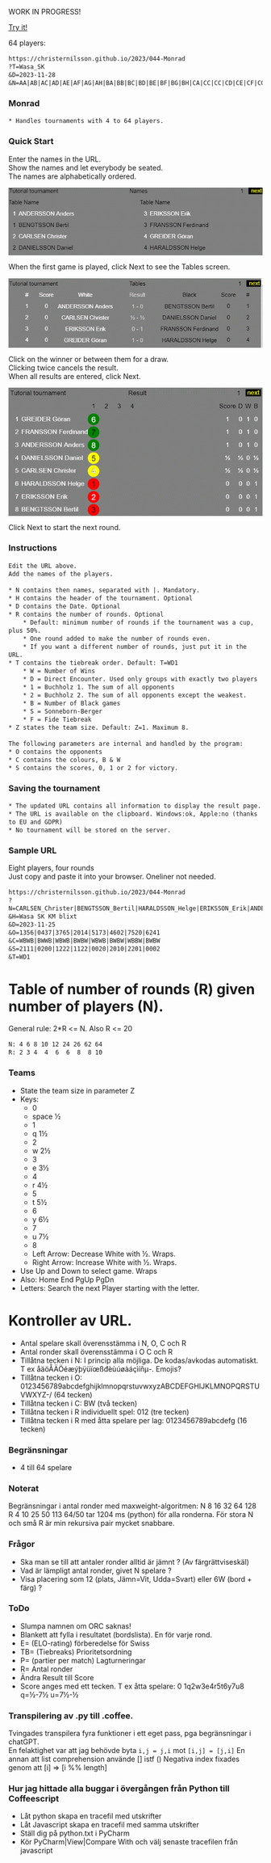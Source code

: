 WORK IN PROGRESS!

[Try it!](https://christernilsson.github.io/2023/044-Monrad)

64 players:  
```
https://christernilsson.github.io/2023/044-Monrad
?T=Wasa_SK
&D=2023-11-28
&N=AA|AB|AC|AD|AE|AF|AG|AH|BA|BB|BC|BD|BE|BF|BG|BH|CA|CC|CC|CD|CE|CF|CG|CH|DA|DD|DC|DD|DE|DF|DG|DH|EA|EE|EC|ED|EE|EF|EG|EH|FA|FF|FC|FD|FE|FF|FG|FH|GA|GB|GC|GD|GE|GF|GG|GH|HA|HB|HC|HD|HE|HF|HG|HH
```
### Monrad

	* Handles tournaments with 4 to 64 players.

### Quick Start

Enter the names in the URL.  
Show the names and let everybody be seated.  
The names are alphabetically ordered.  

<img align="center" src="1.GIF">

When the first game is played, click Next to see the Tables screen.  

<img align="center" src="2.GIF">

Click on the winner or between them for a draw.  
Clicking twice cancels the result.  
When all results are entered, click Next.  

<img align="center" src="3.GIF">

Click Next to start the next round.  

### Instructions
	Edit the URL above.  
	Add the names of the players.  

	* N contains then names, separated with |. Mandatory.
	* H contains the header of the tournament. Optional
	* D contains the Date. Optional
	* R contains the number of rounds. Optional
		* Default: minimum number of rounds if the tournament was a cup, plus 50%.
		* One round added to make the number of rounds even.
		* If you want a different number of rounds, just put it in the URL.
	* T contains the tiebreak order. Default: T=WD1
		* W = Number of Wins
		* D = Direct Encounter. Used only groups with exactly two players
		* 1 = Buchholz 1. The sum of all opponents
		* 2 = Buchholz 2. The sum of all opponents except the weakest.
		* B = Number of Black games
		* S = Sonneborn-Berger
		* F = Fide Tiebreak
	* Z states the team size. Default: Z=1. Maximum 8.

	The following parameters are internal and handled by the program:
	* O contains the opponents
	* C contains the colours, B & W
	* S contains the scores, 0, 1 or 2 for victory.

### Saving the tournament
	* The updated URL contains all information to display the result page.
	* The URL is available on the clipboard. Windows:ok, Apple:no (thanks to EU and GDPR)
	* No tournament will be stored on the server.

### Sample URL
Eight players, four rounds  
Just copy and paste it into your browser. Oneliner not needed.  
```
https://christernilsson.github.io/2023/044-Monrad
?N=CARLSEN_Christer|BENGTSSON_Bertil|HARALDSSON_Helge|ERIKSSON_Erik|ANDERSSON_Anders|DANIELSSON_Daniel|GREIDER_Göran|FRANSSON_Ferdinand
&H=Wasa SK KM blixt
&D=2023-11-25
&O=1356|0437|3765|2014|5173|4602|7520|6241
&C=WBWB|BWWB|WBWB|BWBW|WBWB|BWBW|WBBW|BWBW
&S=2111|0200|1222|1122|0020|2010|2201|0002
&T=WD1
```

# Table of number of rounds (R) given number of players (N).
General rule: 2*R <= N. Also R <= 20
```
N: 4 6 8 10 12 24 26 62 64
R: 2 3 4  4  6  6  8  8 10
```

### Teams

* State the team size in parameter Z
* Keys: 
	* 0
	* space ½
	* 1
	* q 1½
	* 2
	* w 2½ 
	* 3
	* e 3½
	* 4
	* r 4½
	* 5
	* t 5½
	* 6
	* y 6½
	* 7
	* u 7½
	* 8
	* Left  Arrow: Decrease White with ½. Wraps.
	* Right Arrow: Increase White with ½. Wraps.
* Use Up and Down to select game. Wraps
* Also: Home End PgUp PgDn
* Letters: Search the next Player starting with the letter.

# Kontroller av URL.
* Antal spelare skall överensstämma i N, O, C och R
* Antal ronder skall överensstämma i O C och R
* Tillåtna tecken i N: I princip alla möjliga. De kodas/avkodas automatiskt. T ex åäöÅÄÖéæýþÿüïœßđèùúøàáçìíñμ-. Emojis?
* Tillåtna tecken i O: 0123456789abcdefghijklmnopqrstuvwxyzABCDEFGHIJKLMNOPQRSTUVWXYZ-/ (64 tecken)
* Tillåtna tecken i C: BW (två tecken)
* Tillåtna tecken i R individuellt spel: 012 (tre tecken)
* Tillåtna tecken i R med åtta spelare per lag: 0123456789abcdefg (16 tecken)

### Begränsningar
* 4 till 64 spelare

### Noterat
Begränsningar i antal ronder med maxweight-algoritmen:
N 8 16 32 64 128
R 4 10 25 50 113
64/50 tar 1204 ms (python) för alla ronderna.
För stora N och små R är min rekursiva pair mycket snabbare.

### Frågor
* Ska man se till att antaler ronder alltid är jämnt ? (Av färgrättviseskäl)
* Vad är lämpligt antal ronder, givet N spelare ?
* Visa placering som 12 (plats, Jämn=Vit, Udda=Svart) eller 6W (bord + färg) ?

### ToDo

* Slumpa namnen om ORC saknas!
* Blankett att fylla i resultatet (bordslista). En för varje rond.
* E= (ELO-rating) förberedelse för Swiss
* TB= (Tiebreaks) Prioritetsordning
* P= (partier per match) Lagturneringar
* R= Antal ronder
* Ändra Result till Score
* Score anges med ett tecken. T ex åtta spelare: 0 1q2w3e4r5t6y7u8  q=½-7½  u=7½-½

### Transpilering av .py till .coffee.
Tvingades transpilera fyra funktioner i ett eget pass, pga begränsningar i chatGPT.  
En felaktighet var att jag behövde byta `i,j = j,i` mot `[i,j] = [j,i]`
En annan att list comprehension använde [] istf ()
Negativa index fixades genom att [i] => [i %% length]

### Hur jag hittade alla buggar i övergången från Python till Coffeescript
* Låt python skapa en tracefil med utskrifter
* Låt Javascript skapa en tracefil med samma utskrifter
* Ställ dig på python.txt i PyCharm
* Kör PyCharm|View|Compare With och välj senaste tracefilen från javascript

